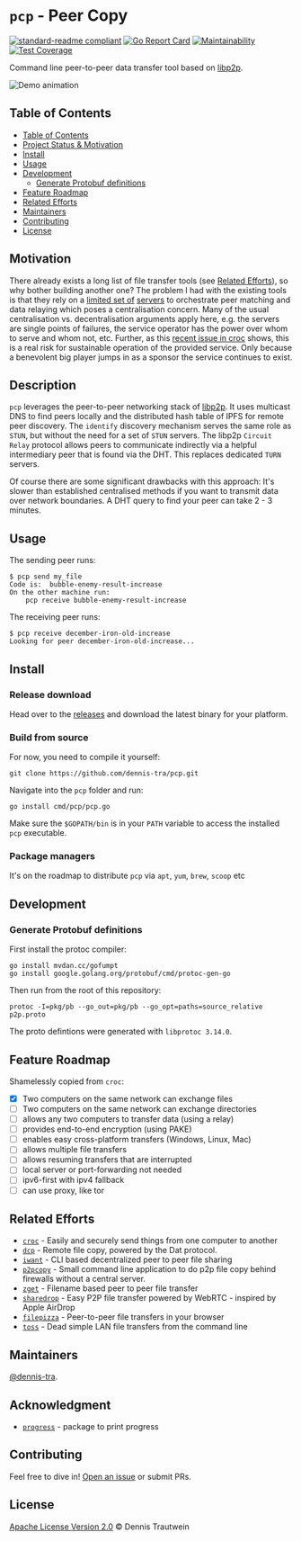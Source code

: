 # `pcp` - Peer Copy

[![standard-readme compliant](https://img.shields.io/badge/readme%20style-standard-brightgreen.svg)](https://github.com/RichardLitt/standard-readme)
[![Go Report Card](https://goreportcard.com/badge/github.com/dennis-tra/pcp)](https://goreportcard.com/report/github.com/dennis-tra/pcp)
[![Maintainability](https://api.codeclimate.com/v1/badges/de64b09a3731b8a8842b/maintainability)](https://codeclimate.com/github/dennis-tra/pcp/maintainability)
[![Test Coverage](https://api.codeclimate.com/v1/badges/de64b09a3731b8a8842b/test_coverage)](https://codeclimate.com/github/dennis-tra/pcp/test_coverage)

Command line peer-to-peer data transfer tool based on [libp2p](https://github.com/libp2p/go-libp2p).

![Demo animation](./docs/demo-2021-01-27.gif)

## Table of Contents

- [Table of Contents](#table-of-contents)
- [Project Status & Motivation](#project-status--motivation)
- [Install](#install)
- [Usage](#usage)
- [Development](#development)
  - [Generate Protobuf definitions](#generate-protobuf-definitions)
- [Feature Roadmap](#feature-roadmap)
- [Related Efforts](#related-efforts)
- [Maintainers](#maintainers)
- [Contributing](#contributing)
- [License](#license)

## Motivation

There already exists a long list of file transfer tools (see [Related Efforts](#related-efforts)), so why bother building another one?
The problem I had with the existing tools is that they rely on a [limited set of](https://github.com/schollz/croc/issues/289) [servers](https://magic-wormhole.readthedocs.io/en/latest/welcome.html#relays) to orchestrate peer matching and data relaying which poses a centralisation concern.
Many of the usual centralisation vs. decentralisation arguments apply here, e.g. the servers are single points of failures, the service operator has the power over whom to serve and whom not, etc. Further, as this [recent issue in croc](https://github.com/schollz/croc/issues/289) shows, this is a real risk for sustainable operation of the provided service.
 Only because a benevolent big player jumps in as a sponsor the service continues to exist.

## Description

`pcp` leverages the peer-to-peer networking stack of [libp2p](https://github.com/libp2p/go-libp2p).
It uses multicast DNS to find peers locally and the distributed hash table of IPFS for remote
peer discovery. The `identify` discovery mechanism serves the same role as `STUN`, but without the
need for a set of `STUN` servers. The libp2p `Circuit Relay` protocol allows peers to
communicate indirectly via a helpful intermediary peer that is found via the DHT. This replaces
dedicated `TURN` servers.

Of course there are some significant drawbacks with this approach: It's slower than established centralised methods if you want to transmit data over network boundaries. A DHT query to find your peer can take 2 - 3 minutes.

## Usage

The sending peer runs:

```shell
$ pcp send my_file
Code is:  bubble-enemy-result-increase
On the other machine run:
	pcp receive bubble-enemy-result-increase
```

The receiving peer runs:

```shell
$ pcp receive december-iron-old-increase
Looking for peer december-iron-old-increase...
```

## Install

### Release download

Head over to the [releases](https://github.com/dennis-tra/pcp/releases/tag/v0.1.1) and download the latest binary for your platform.

### Build from source

For now, you need to compile it yourself:

```shell
git clone https://github.com/dennis-tra/pcp.git
```

Navigate into the `pcp` folder and run:

```shell
go install cmd/pcp/pcp.go
```

Make sure the `$GOPATH/bin` is in your `PATH` variable to access the installed `pcp` executable.

### Package managers

It's on the roadmap to distribute `pcp` via `apt`, `yum`, `brew`, `scoop` etc

## Development

### Generate Protobuf definitions

First install the protoc compiler:

```shell
go install mvdan.cc/gofumpt
go install google.golang.org/protobuf/cmd/protoc-gen-go
```

Then run from the root of this repository:

```shell
protoc -I=pkg/pb --go_out=pkg/pb --go_opt=paths=source_relative p2p.proto
```

The proto defintions were generated with `libprotoc 3.14.0`.

## Feature Roadmap

Shamelessly copied from `croc`:

- [x] Two computers on the same network can exchange files
- [ ] Two computers on the same network can exchange directories
- [ ] allows any two computers to transfer data (using a relay)
- [ ] provides end-to-end encryption (using PAKE)
- [ ] enables easy cross-platform transfers (Windows, Linux, Mac)
- [ ] allows multiple file transfers
- [ ] allows resuming transfers that are interrupted
- [ ] local server or port-forwarding not needed
- [ ] ipv6-first with ipv4 fallback
- [ ] can use proxy, like tor

## Related Efforts

- [`croc`](https://github.com/schollz/croc) - Easily and securely send things from one computer to another
- [`dcp`](https://github.com/tom-james-watson/dat-cp) - Remote file copy, powered by the Dat protocol.
- [`iwant`](https://github.com/nirvik/iWant) - CLI based decentralized peer to peer file sharing
- [`p2pcopy`](https://github.com/psantosl/p2pcopy) - Small command line application to do p2p file copy behind firewalls
  without a central server.
- [`zget`](https://github.com/nils-werner/zget) - Filename based peer to peer file transfer
- [`sharedrop`](https://github.com/cowbell/sharedrop) - Easy P2P file transfer powered by WebRTC - inspired by Apple
  AirDrop
- [`filepizza`](https://github.com/kern/filepizza) - Peer-to-peer file transfers in your browser
- [`toss`](https://github.com/zerotier/toss) - Dead simple LAN file transfers from the command line

## Maintainers

[@dennis-tra](https://github.com/dennis-tra).

## Acknowledgment

- [`progress`](https://github.com/machinebox/progress) - package to print progress

## Contributing

Feel free to dive in! [Open an issue](https://github.com/dennis-tra/pcp/issues/new) or submit PRs.

## License

[Apache License Version 2.0](LICENSE) © Dennis Trautwein
